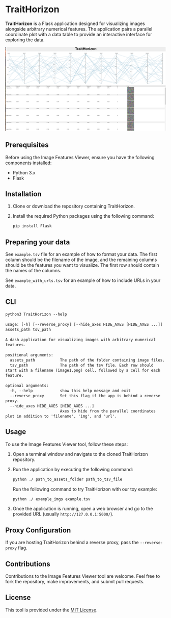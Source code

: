 # TraitHorizon

**TraitHorizon** is a Flask application designed for visualizing images alongside arbitrary numerical features. The application pairs a parallel coordinate plot with a data table to provide an interactive interface for exploring the data.

![TraitHorizon Screenshot](TH_screenshot.png)
## Prerequisites

Before using the Image Features Viewer, ensure you have the following components installed:

- Python 3.x
- Flask

## Installation

1. Clone or download the repository containing TraitHorizon.

2. Install the required Python packages using the following command:

    ```bash
    pip install Flask
    ```

## Preparing your data
See `example.tsv` file for an example of how to format your data. The first column should be the filename of the image, and the remaining columns should be the features you want to visualize. The first row should contain the names of the columns.

See `example_with_urls.tsv` for an example of how to include URLs in your data.


## CLI
```
python3 TraitHorizon --help

usage: [-h] [--reverse_proxy] [--hide_axes HIDE_AXES [HIDE_AXES ...]] assets_path tsv_path

A dash application for visualizing images with arbitrary numerical features.

positional arguments:
  assets_path           The path of the folder containing image files.
  tsv_path              The path of the tsv file. Each row should start with a filename (image1.png) cell, followed by a cell for each feature.

optional arguments:
  -h, --help            show this help message and exit
  --reverse_proxy       Set this flag if the app is behind a reverse proxy.
  --hide_axes HIDE_AXES [HIDE_AXES ...]
                        Axes to hide from the parallel coordinates plot in addition to 'filename', 'img', and 'url'.
```

## Usage

To use the Image Features Viewer tool, follow these steps:

1. Open a terminal window and navigate to the cloned TraitHorizon repository.

2. Run the application by executing the following command:

    ```bash
    python ./ path_to_assets_folder path_to_tsv_file
    ```

    Run the following command to try TraitHorizon with our toy example:
    ```bash
    python ./ example_imgs example.tsv
    ```

3. Once the application is running, open a web browser and go to the provided URL (usually `http://127.0.0.1:5000/`).

## Proxy Configuration
If you are hosting TraitHorizon behind a reverse proxy, pass the `--reverse-proxy` flag.

## Contributions

Contributions to the Image Features Viewer tool are welcome. Feel free to fork the repository, make improvements, and submit pull requests.

## License

This tool is provided under the [MIT License](https://opensource.org/licenses/MIT).
